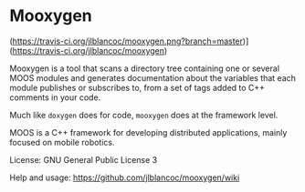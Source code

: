 Mooxygen
==========
(https://travis-ci.org/jlblancoc/mooxygen.png?branch=master)](https://travis-ci.org/jlblancoc/mooxygen)

Mooxygen is a tool that scans a directory tree containing one or 
several MOOS modules and generates documentation about 
the variables that each module publishes or subscribes to, from a 
set of tags added to C++ comments in your code. 

Much like `doxygen` does for code, `mooxygen` does at the framework level.

MOOS is a C++ framework for developing distributed applications, 
mainly focused on mobile robotics.

License: GNU General Public License 3

Help and usage: https://github.com/jlblancoc/mooxygen/wiki

